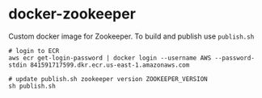 docker-zookeeper
================

Custom docker image for Zookeeper.
To build and publish use `publish.sh`

```
# login to ECR
aws ecr get-login-password | docker login --username AWS --password-stdin 841591717599.dkr.ecr.us-east-1.amazonaws.com

# update publish.sh zookeeper version ZOOKEEPER_VERSION
sh publish.sh
```
